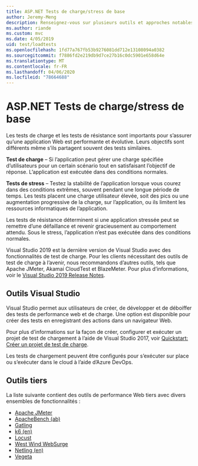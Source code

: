 ```yaml
---
title: ASP.NET Tests de charge/stress de base
author: Jeremy-Meng
description: Renseignez-vous sur plusieurs outils et approches notables pour les tests de charge et les tests de résistance ASP.NET les applications Core.
ms.author: riande
ms.custom: mvc
ms.date: 4/05/2019
uid: test/loadtests
ms.openlocfilehash: 1fd77a767fb53b9276081dd712e13108094a0382
ms.sourcegitcommit: f7886fd2e219db9d7ce27b16c0dc5901e658d64e
ms.translationtype: MT
ms.contentlocale: fr-FR
ms.lasthandoff: 04/06/2020
ms.locfileid: "78664688"
---
```

# <a name="aspnet-core-loadstress-testing"></a>ASP.NET Tests de charge/stress de base

Les tests de charge et les tests de résistance sont importants pour s’assurer qu’une application Web est performante et évolutive. Leurs objectifs sont différents même s’ils partagent souvent des tests similaires.

**Test de charge** &ndash; Si l’application peut gérer une charge spécifiée d’utilisateurs pour un certain scénario tout en satisfaisant l’objectif de réponse. L’application est exécutée dans des conditions normales.

**Tests de stress** &ndash; Testez la stabilité de l’application lorsque vous courez dans des conditions extrêmes, souvent pendant une longue période de temps. Les tests placent une charge utilisateur élevée, soit des pics ou une augmentation progressive de la charge, sur l’application, ou ils limitent les ressources informatiques de l’application.

Les tests de résistance déterminent si une application stressée peut se remettre d’une défaillance et revenir gracieusement au comportement attendu. Sous le stress, l’application n’est pas exécutée dans des conditions normales.

Visual Studio 2019 est la dernière version de Visual Studio avec des fonctionnalités de test de charge. Pour les clients nécessitant des outils de test de charge à l’avenir, nous recommandons d’autres outils, tels que Apache JMeter, Akamai CloudTest et BlazeMeter. Pour plus d’informations, voir le [Visual Studio 2019 Release Notes](/visualstudio/releases/2019/release-notes-v16.0#test-tools).

## <a name="visual-studio-tools"></a>Outils Visual Studio

Visual Studio permet aux utilisateurs de créer, de développer et de déboiffer des tests de performance web et de charge. Une option est disponible pour créer des tests en enregistrant des actions dans un navigateur Web.

Pour plus d’informations sur la façon de créer, configurer et exécuter un projet de test de chargement à l’aide de Visual Studio 2017, voir [Quickstart: Créer un projet de test de charge](/visualstudio/test/quickstart-create-a-load-test-project?view=vs-2017).

Les tests de chargement peuvent être configurés pour s’exécuter sur place ou s’exécuter dans le cloud à l’aide d’Azure DevOps.

## <a name="third-party-tools"></a>Outils tiers

La liste suivante contient des outils de performance Web tiers avec divers ensembles de fonctionnalités :

* [Apache JMeter](https://jmeter.apache.org/)
* [ApacheBench (ab)](https://httpd.apache.org/docs/2.4/programs/ab.html)
* [Gatling](https://gatling.io/)
* [k6 (en)](https://k6.io)
* [Locust](https://locust.io/)
* [West Wind WebSurge](https://websurge.west-wind.com/)
* [Netling (en)](https://github.com/hallatore/Netling)
* [Vegeta](https://github.com/tsenart/vegeta)


